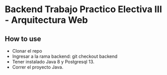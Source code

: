 # Backend Trabajo Practico Electiva III - Arquitectura Web

## How to use

- Clonar el repo
- Ingresar a la rama backend: git checkout backend
- Tener instalado Java 8 y Postgresql 13.
- Correr el proyecto Java.
